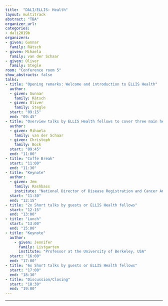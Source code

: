 ```yaml
---
title:  "DALI/ELLIS: Health"
layout: multitrack
abstract: "TBA"
organizer_url:
categories:
- dali2019b
organizers:
- given: Gunnar
  family: Rätsch
- given: Mihaela
  family: van der Schaar
- given: Oliver
  family: Stegle
room: "Conference room 5"
show_abstracts: false
talks:
- title: "Opening remarks: Welcome and introduction to ELLIS Health"
  author:
  - given: Gunnar
    family: Rätsch
  - given: Oliver
    family: Stegle
  start: "09:15"
  end: "09:45"
- title: "Overview talks by ELLIS Health fellows to cover three main health application areas: Health, Omics, Imaging"
  author:
  - given: Mihaela
    family: van der Schaar
  - given: Christoph
    family: Bock
  start: "09:45"
  end: "11:00"
- title: "Coffe Break"
  start: "11:00"
  end: "11:30"
- title: "Keynote"
  author:
  - given: Jem
    family: Rashbass
    institute: "National Director of Disease Registration and Cancer Analysis, UK"
  start: "11:30"
  end: "12:15"
- title: "2x Short talks by guests or ELLIS Health fellows"
  start: "12:15"
  end: "13:00"
- title: "Lunch"
  start: "13:00"
  end: "15:00"
- title: "Keynote"
  author:
    - given: Jennifer
      family: Listgarten
      institute: "Professor at the University of Berkeley, USA"
  start: "16:00"
  end: "17:00"
- title: "6x Short talks by guests or ELLIS Health fellows"
  start: "17:00"
  end: "18:30"
- title: "Discussion/Closing"
  start: "18:30"
  end: "19:00"
---
```

---
